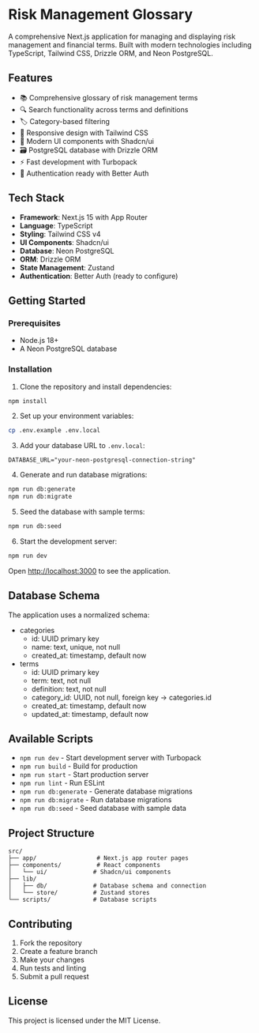# Risk Management Glossary

A comprehensive Next.js application for managing and displaying risk management and financial terms. Built with modern technologies including TypeScript, Tailwind CSS, Drizzle ORM, and Neon PostgreSQL.

## Features

- 📚 Comprehensive glossary of risk management terms
- 🔍 Search functionality across terms and definitions
- 🏷️ Category-based filtering
- 📱 Responsive design with Tailwind CSS
- 🎨 Modern UI components with Shadcn/ui
- 🗃️ PostgreSQL database with Drizzle ORM
- ⚡ Fast development with Turbopack
- 🔐 Authentication ready with Better Auth

## Tech Stack

- **Framework**: Next.js 15 with App Router
- **Language**: TypeScript
- **Styling**: Tailwind CSS v4
- **UI Components**: Shadcn/ui
- **Database**: Neon PostgreSQL
- **ORM**: Drizzle ORM
- **State Management**: Zustand
- **Authentication**: Better Auth (ready to configure)

## Getting Started

### Prerequisites

- Node.js 18+ 
- A Neon PostgreSQL database

### Installation

1. Clone the repository and install dependencies:
```bash
npm install
```

2. Set up your environment variables:
```bash
cp .env.example .env.local
```

3. Add your database URL to `.env.local`:
```env
DATABASE_URL="your-neon-postgresql-connection-string"
```

4. Generate and run database migrations:
```bash
npm run db:generate
npm run db:migrate
```

5. Seed the database with sample terms:
```bash
npm run db:seed
```

6. Start the development server:
```bash
npm run dev
```

Open [http://localhost:3000](http://localhost:3000) to see the application.

## Database Schema

The application uses a normalized schema:
- categories
  - id: UUID primary key
  - name: text, unique, not null
  - created_at: timestamp, default now
- terms
  - id: UUID primary key
  - term: text, not null
  - definition: text, not null
  - category_id: UUID, not null, foreign key -> categories.id
  - created_at: timestamp, default now
  - updated_at: timestamp, default now
## Available Scripts

- `npm run dev` - Start development server with Turbopack
- `npm run build` - Build for production
- `npm run start` - Start production server
- `npm run lint` - Run ESLint
- `npm run db:generate` - Generate database migrations
- `npm run db:migrate` - Run database migrations
- `npm run db:seed` - Seed database with sample data

## Project Structure

```
src/
├── app/                 # Next.js app router pages
├── components/          # React components
│   └── ui/             # Shadcn/ui components
├── lib/
│   ├── db/             # Database schema and connection
│   └── store/          # Zustand stores
└── scripts/            # Database scripts
```

## Contributing

1. Fork the repository
2. Create a feature branch
3. Make your changes
4. Run tests and linting
5. Submit a pull request

## License

This project is licensed under the MIT License.
